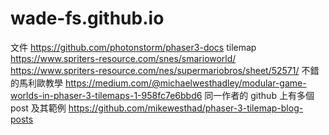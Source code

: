 # wade-fs.github.io
文件 https://github.com/photonstorm/phaser3-docs
tilemap https://www.spriters-resource.com/snes/smarioworld/
https://www.spriters-resource.com/nes/supermariobros/sheet/52571/
不錯的馬利歐教學 https://medium.com/@michaelwesthadley/modular-game-worlds-in-phaser-3-tilemaps-1-958fc7e6bbd6
  同一作者的 github 上有多個 post 及其範例 https://github.com/mikewesthad/phaser-3-tilemap-blog-posts
